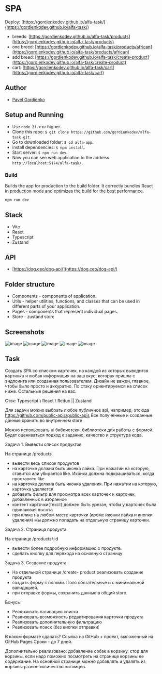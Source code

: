# SPA
 
Deploy: [https://gordienkodev.github.io/alfa-task/](https://gordienkodev.github.io/alfa-task/)

- breeds: [https://gordienkodev.github.io/alfa-task/products](https://gordienkodev.github.io/alfa-task/products)
- one breed: [https://gordienkodev.github.io/alfa-task/products/african](https://gordienkodev.github.io/alfa-task/products/african)
- add breed: [https://gordienkodev.github.io/alfa-task/create-product](https://gordienkodev.github.io/alfa-task/create-product)
- cart: [https://gordienkodev.github.io/alfa-task/cart](https://gordienkodev.github.io/alfa-task/cart)

## Author

- [Pavel Gordienko](https://github.com/gordienkodev)

## Setup and Running

- Use `node 21.x` or higher.
- Clone this repo: `$ git clone https://github.com/gordienkodev/alfa-task.git`.
- Go to downloaded folder: `$ cd alfa-app`.
- Install dependencies: `$ npm install`.
- Start server: `$ npm run dev`.
- Now you can see web application to the address: `http://localhost:5174/alfa-task/`.

### Build

Builds the app for production to the build folder. It correctly bundles React in production mode and optimizes the build for the best performance.

```bash
npm run dev
```

## Stack
- Vite
- React
- Typescript
- Zustand

## API
- [https://dog.ceo/dog-api/](https://dog.ceo/dog-api/)

## Folder structure

- Components - components of application.
- Utils - helper utilities, functions, and classes that can be used in different parts of your application.
- Pages - components that represent individual pages.
- Store - zustand store

## Screenshots
![image](https://github.com/user-attachments/assets/67bfd3dc-e619-4168-9b7d-fa9d72c42db3)
![image](https://github.com/user-attachments/assets/7d369a0e-ac3e-4e7b-8bc3-15afe2a9a19a)
![image](https://github.com/user-attachments/assets/a0476981-0ffc-4a74-ac1a-878c1500e73a)
![image](https://github.com/user-attachments/assets/9f9bcd76-c3c2-4a86-968f-ffd06f37af02)
![image](https://github.com/user-attachments/assets/8dd1ce90-f2f0-4d05-b4a1-3779aa7d30ae)


## Task

Создать SPA со списком карточек, на каждой из которых выводится картинка и любая информация на ваш вкус, которая пришла с эндпоинта или созданная пользователем. 
Дизайн не важен, главное, чтобы было просто и аккуратно. По стэку ориентируемся на список ниже. Остальные решения на вас. 

Стэк: Typescript \ React \ Redux || Zustand

Для задачи можно выбрать любое публичное api, например, отсюда https://github.com/public-apis/public-apis Все полученные и созданные данные хранить во внутреннем store

Можно использовать ui библиотеки, библиотеки для работы с формой. 
Будет оцениваться подход к заданию, качество и структура кода.

Задача 1. Вывести список продуктов

На странице /products 
- вывести весь список продуктов
- на карточке должна быть иконка лайка. При нажатии на которую, ставится или убирается like. Иконка должна подкрашиваться, когда проставлен like. 
- на карточке должна быть иконка удаления. При нажатии на которую, карточка удаляется.
- добавить фильтр для просмотра всех карточек и карточек, добавленных в избранное
- контент карточки(текст) должен быть урезан, чтобы у карточек была одинаковая высота
- при клике на любом месте карточки (кроме иконки лайка и кнопки удаления) мы должно попадать на отдельную страницу карточки.

Задача 2. Страница продукта

На странице /products/:id 
- вывести более подробную информацию о продукте. 
- сделать кнопку для перехода на основную страницу

Задача 3. Создание продукта

- На отдельной странице /create- product реализовать создание продукта
- создать форму с полями. Поля обязательные и с минимальной валидацией.
- при отправке формы, сохранить данные в общий store.

Бонусы

- Реализовать пагинацию списка
- Реализовать возможность редактирования карточки продукта
- Реализовать дополнительную фильтрацию
- Реализовать поиск (без кнопки отправки) 

В каком формате сдавать?
Ссылка на GitHub + проект, выложенный на GitHub Pages
Сроки - до 7 дней.




Дополнительно реализовано: добавление собак в корзину, стор для корзины, если надо поможно посмотреть на странице корзины ее содержание.
На основной странице можно добавлять и удалять из корзины разное количество питомцев.
